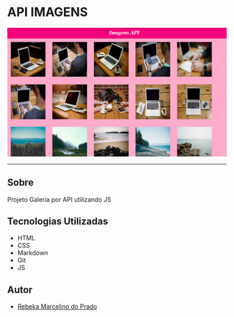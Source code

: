 ﻿# API IMAGENS

![alt text](image.png)

---

## Sobre
Projeto Galeria por API utilizando JS

## Tecnologias Utilizadas
- HTML
- CSS
- Markdown
- Git
- JS

## Autor
- [Rebeka Marcelino do Prado](www.linkedin.com/in/rebekamarcelino)
